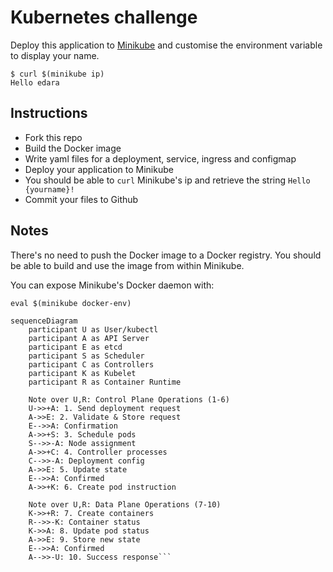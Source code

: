 # Kubernetes challenge

Deploy this application to [Minikube](https://github.com/kubernetes/minikube) and customise the environment variable to display your name.

```
$ curl $(minikube ip)
Hello edara
```

## Instructions

- Fork this repo
- Build the Docker image
- Write yaml files for a deployment, service, ingress and configmap
- Deploy your application to Minikube
- You should be able to `curl` Minikube's ip and retrieve the string `Hello {yourname}!`
- Commit your files to Github

## Notes

There's no need to push the Docker image to a Docker registry. You should be able to build and use the image from within Minikube.

You can expose Minikube's Docker daemon with:

```shell
eval $(minikube docker-env)
```

```mermaid
sequenceDiagram
    participant U as User/kubectl
    participant A as API Server
    participant E as etcd
    participant S as Scheduler
    participant C as Controllers
    participant K as Kubelet
    participant R as Container Runtime
    
    Note over U,R: Control Plane Operations (1-6)
    U->>+A: 1. Send deployment request
    A->>E: 2. Validate & Store request
    E-->>A: Confirmation
    A->>+S: 3. Schedule pods
    S-->>-A: Node assignment
    A->>+C: 4. Controller processes
    C-->>-A: Deployment config
    A->>E: 5. Update state
    E-->>A: Confirmed
    A->>+K: 6. Create pod instruction
    
    Note over U,R: Data Plane Operations (7-10)
    K->>+R: 7. Create containers
    R-->>-K: Container status
    K->>A: 8. Update pod status
    A->>E: 9. Store new state
    E-->>A: Confirmed
    A-->>-U: 10. Success response```

